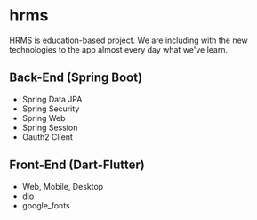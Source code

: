 # hrms
HRMS is education-based project. We are including with the new technologies to the app almost every day what we've learn.

## Back-End (Spring Boot)
- Spring Data JPA
- Spring Security
- Spring Web
- Spring Session
- Oauth2 Client

## Front-End (Dart-Flutter)
- Web, Mobile, Desktop
- dio
- google_fonts
